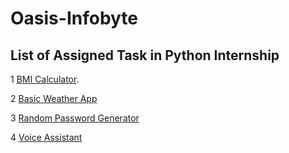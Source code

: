# Oasis-Infobyte

## List of Assigned Task in Python Internship

1 [BMI Calculator](https://github.com/chandhiramouli-k/Oasis-Infobyte/blob/main/Oasis%20infobyte/BMI%20Calculator/bmi_calculator.py).

2 [Basic Weather App](https://github.com/chandhiramouli-k/Oasis-Infobyte/blob/main/Oasis%20infobyte/Basic%20wheather%20App/basic_weather_app.py)

3 [Random Password Generator](https://github.com/chandhiramouli-k/Oasis-Infobyte/blob/main/Oasis%20infobyte/Random%20password%20generator/random_password_generator.py)

4 [Voice Assistant](https://github.com/chandhiramouli-k/Oasis-Infobyte/blob/main/Oasis%20infobyte/Voice%20Assistant/voice_assistant.py)
